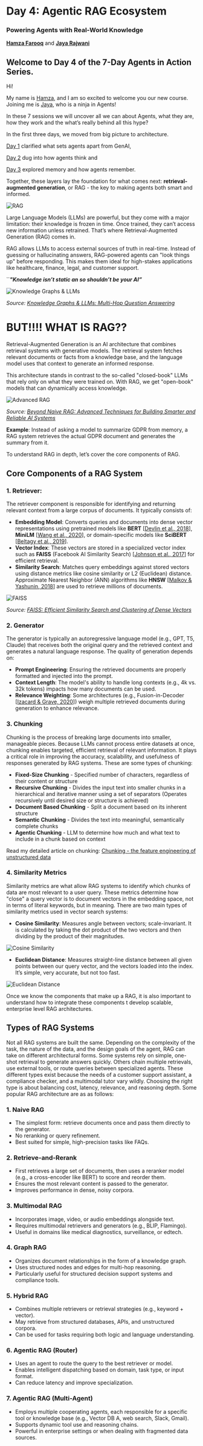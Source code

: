 # Day 4: Agentic RAG Ecosystem
### Powering Agents with Real-World Knowledge

[**Hamza Farooq**](https://github.com/hamzafarooq) and [**Jaya Rajwani**](https://github.com/JayaRajwani)

## Welcome to Day 4 of the 7-Day Agents in Action Series.

Hi!

My name is [Hamza](https://www.linkedin.com/in/hamzafarooq/), and I am so excited to welcome you our new course. Joining me is [Jaya](https://www.linkedin.com/in/jayarajwani/), who is a ninja in Agents!

In these 7 sessions we will uncover all we can about Agents, what they are, how they work and the what’s really behind all this hype?

In the first three days, we moved from big picture to architecture.

[Day 1](link) clarified what sets agents apart from GenAI,

[Day 2](link) dug into how agents think and

[Day 3](link) explored memory and how agents remember.

Together, these layers lay the foundation for what comes next: **retrieval-augmented generation**, or RAG - the key to making agents both smart and informed.

![RAG](images/rag.png)

Large Language Models (LLMs) are powerful, but they come with a major limitation: their knowledge is frozen in time. Once trained, they can’t access new information unless retrained. That’s where Retrieval-Augmented Generation (RAG) comes in.

RAG allows LLMs to access external sources of truth in real-time. Instead of guessing or hallucinating answers, RAG-powered agents can "look things up" before responding. This makes them ideal for high-stakes applications like healthcare, finance, legal, and customer support.

``***"Knowledge isn’t static an so shouldn’t be your AI”***

![Knowledge Graphs & LLMs](images/knowledge-graphs)
<p>
  <em>Source: <a href="https://neo4j.com/blog/developer/knowledge-graph-llm-multi-hop-reasoning/">Knowledge Graphs & LLMs: Multi-Hop Question Answering</a></em>
</p>

# **BUT!!!! WHAT IS RAG??**

Retrieval-Augmented Generation is an AI architecture that combines retrieval systems with generative models. The retrieval system fetches relevant documents or facts from a knowledge base, and the language model uses that context to generate an informed response.

This architecture stands in contrast to the so-called "closed-book" LLMs that rely only on what they were trained on. With RAG, we get "open-book" models that can dynamically access knowledge.

![Advanced RAG](images/advanced-rag.png)
<p>
  <em>Source: <a href="https://towardsdatascience.com/beyond-naive-rag-advanced-techniques-for-building-smarter-and-reliable-ai-systems-c4fbcf8718b8/">Beyond Naive RAG: Advanced Techniques for Building Smarter and Reliable AI Systems</a></em>
</p>

**Example**: Instead of asking a model to summarize GDPR from memory, a RAG system retrieves the actual GDPR document and generates the summary from it.

To understand RAG in depth, let’s cover the core components of RAG.

## **Core Components of a RAG System**

### **1. Retriever:**

The retriever component is responsible for identifying and returning relevant context from a large corpus of documents. It typically consists of:

- **Embedding Model**: Converts queries and documents into dense vector representations using pretrained models like **BERT** [[Devlin et al., 2018](https://arxiv.org/abs/1810.04805)], **MiniLM** [[Wang et al., 2020](https://arxiv.org/abs/2002.10957)], or domain-specific models like **SciBERT** [[Beltagy et al., 2019](https://arxiv.org/abs/1903.10676)].
- **Vector Index**: These vectors are stored in a specialized vector index such as **FAISS** (Facebook AI Similarity Search) [[Johnson et al., 2017](https://arxiv.org/abs/1702.08734)] for efficient retrieval.
- **Similarity Search**: Matches query embeddings against stored vectors using distance metrics like cosine similarity or L2 (Euclidean) distance. Approximate Nearest Neighbor (ANN) algorithms like **HNSW** [[Malkov & Yashunin, 2018](https://arxiv.org/abs/1603.09320)] are used to retrieve millions of documents.

![FAISS](images/faiss.png)
<p>
  <em>Source: <a href="https://medium.com/@pankaj_pandey/faiss-efficient-similarity-search-and-clustering-of-dense-vectors-dace1df1e235">FAISS: Efficient Similarity Search and Clustering of Dense Vectors</a></em>
</p>

### **2. Generator**

The generator is typically an autoregressive language model (e.g., GPT, T5, Claude) that receives both the original query and the retrieved context and generates a natural language response. The quality of generation depends on:

- **Prompt Engineering**: Ensuring the retrieved documents are properly formatted and injected into the prompt.
- **Context Length**: The model's ability to handle long contexts (e.g., 4k vs. 32k tokens) impacts how many documents can be used.
- **Relevance Weighting**: Some architectures (e.g., Fusion-in-Decoder [[Izacard & Grave, 2020](https://arxiv.org/abs/2007.01282)]) weigh multiple retrieved documents during generation to enhance relevance.

### **3. Chunking**
Chunking is the process of breaking large documents into smaller, manageable pieces. Because LLMs cannot process entire datasets at once, chunking enables targeted, efficient retrieval of relevant information. It plays a critical role in improving the accuracy, scalability, and usefulness of responses generated by RAG systems. These are some types of chunking:

- **Fixed-Size Chunking** - Specified number of characters, regardless of their content or structure
- **Recursive Chunking** - Divides the input text into smaller chunks in a hierarchical and iterative manner using a set of separators (Operates recursively until desired size or structure is achieved)
- **Document Based Chunking** - Split a document based on its inherent structure
- **Semantic Chunking** - Divides the text into meaningful, semantically complete chunks
- **Agentic Chunking** - LLM to determine how much and what text to include in a chunk based on context

Read my detailed article on chunking: [Chunking - the feature engineering of unstructured data](https://traversaal-ai.notion.site/Chunking-the-feature-engineering-of-unstructured-data-1e59a2e5c4a6804ba246d3e6f9b9b3ad)

### **4. Similarity Metrics**
Similarity metrics are what allow RAG systems to identify which chunks of data are most relevant to a user query. These metrics determine how "close" a query vector is to document vectors in the embedding space, not in terms of literal keywords, but in meaning. There are two main types of similarity metrics used in vector search systems:

- **Cosine Similarity**: Measures angle between vectors; scale-invariant. It is calculated by taking the dot product of the two vectors and then dividing by the product of their magnitudes.

![Cosine Similarity](images/cosine-similarity.png)

- **Euclidean Distance**: Measures straight-line distance between all given points between our query vector, and the vectors loaded into the index. It’s simple, very accurate, but not too fast.

![Euclidean Distance](images/euclidean-distance.png)

Once we know the components that make up a RAG, it is also important to understand how to integrate these components t develop scalable, enterprise level RAG architectures.

## **Types of RAG Systems**
Not all RAG systems are built the same. Depending on the complexity of the task, the nature of the data, and the design goals of the agent, RAG can take on different architectural forms. Some systems rely on simple, one-shot retrieval to generate answers quickly. Others chain multiple retrievals, use external tools, or route queries between specialized agents. These different types exist because the needs of a customer support assistant, a compliance checker, and a multimodal tutor vary wildly. Choosing the right type is about balancing cost, latency, relevance, and reasoning depth. Some popular RAG architecture are as as follows:

### **1. Naive RAG**
- The simplest form: retrieve documents once and pass them directly to the generator.
- No reranking or query refinement.
- Best suited for simple, high-precision tasks like FAQs.

### **2. Retrieve-and-Rerank**
- First retrieves a large set of documents, then uses a reranker model (e.g., a cross-encoder like BERT) to score and reorder them.
- Ensures the most relevant content is passed to the generator.
- Improves performance in dense, noisy corpora.

### **3. Multimodal RAG**
- Incorporates image, video, or audio embeddings alongside text.
- Requires multimodal retrievers and generators (e.g., BLIP, Flamingo).
- Useful in domains like medical diagnostics, surveillance, or edtech.

### **4. Graph RAG**
- Organizes document relationships in the form of a knowledge graph.
- Uses structured nodes and edges for multi-hop reasoning.
- Particularly useful for structured decision support systems and compliance tools.

### **5. Hybrid RAG**
- Combines multiple retrievers or retrieval strategies (e.g., keyword + vector).
- May retrieve from structured databases, APIs, and unstructured corpora.
- Can be used for tasks requiring both logic and language understanding.

### **6. Agentic RAG (Router)**
- Uses an agent to route the query to the best retriever or model.
- Enables intelligent dispatching based on domain, task type, or input format.
- Can reduce latency and improve specialization.

### **7. Agentic RAG (Multi-Agent)**
- Employs multiple cooperating agents, each responsible for a specific tool or knowledge base (e.g., Vector DB A, web search, Slack, Gmail).
- Supports dynamic tool use and reasoning chains.
- Powerful in enterprise settings or when dealing with fragmented data sources.


